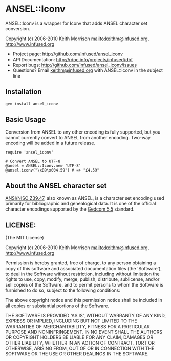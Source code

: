 # ANSEL::Iconv

ANSEL::Iconv is a wrapper for Iconv that adds ANSEL character set conversion.

Copyright (c) 2006-2010 Keith Morrison <mailto:keithm@infused.org>, <http://www.infused.org>

* Project page: <http://github.com/infused/ansel_iconv>
* API Documentation: <http://rdoc.info/projects/infused/dbf>
* Report bugs: <http://github.com/infused/ansel_iconv/issues>
* Questions? Email [keithm@infused.org](mailto:keithm@infused.org?subject=ANSEL::Iconv)
  with ANSEL::Iconv in the subject line

## Installation

    gem install ansel_iconv
    
## Basic Usage

Conversion from ANSEL to any other encoding is fully supported, but you cannot 
currently convert to ANSEL from another encoding. Two-way encoding will be added
in a future release.
    
    require 'ansel_iconv'
    
    # Convert ANSEL to UTF-8
    @ansel = ANSEL::Iconv.new 'UTF-8'
    @ansel.iconv("\xB9\x004.59") # => "£4.59" 
  
## About the ANSEL character set

[ANSI/NISO
Z39.47](http://www.niso.org/kst/reports/standards?step=2&gid%3Austring%3Aiso-8859-1=&project_key%3Austring%3Aiso-8859-1=0b5d2bd7b690b60fcc75cde9256ed9f9e526e531),
also known as ANSEL, is a character set encoding used primarily for
bibliographic and genealogical data. It is one of the official character
encodings supported by the [Gedcom
5.5](http://homepages.rootsweb.ancestry.com/~pmcbride/gedcom/55gctoc.htm)
standard.

## LICENSE:

(The MIT License)

Copyright (c) 2006-2010 Keith Morrison <mailto:keithm@infused.org>, <http://www.infused.org>

Permission is hereby granted, free of charge, to any person obtaining
a copy of this software and associated documentation files (the
'Software'), to deal in the Software without restriction, including
without limitation the rights to use, copy, modify, merge, publish,
distribute, sublicense, and/or sell copies of the Software, and to
permit persons to whom the Software is furnished to do so, subject to
the following conditions:

The above copyright notice and this permission notice shall be
included in all copies or substantial portions of the Software.

THE SOFTWARE IS PROVIDED 'AS IS', WITHOUT WARRANTY OF ANY KIND,
EXPRESS OR IMPLIED, INCLUDING BUT NOT LIMITED TO THE WARRANTIES OF
MERCHANTABILITY, FITNESS FOR A PARTICULAR PURPOSE AND NONINFRINGEMENT.
IN NO EVENT SHALL THE AUTHORS OR COPYRIGHT HOLDERS BE LIABLE FOR ANY
CLAIM, DAMAGES OR OTHER LIABILITY, WHETHER IN AN ACTION OF CONTRACT,
TORT OR OTHERWISE, ARISING FROM, OUT OF OR IN CONNECTION WITH THE
SOFTWARE OR THE USE OR OTHER DEALINGS IN THE SOFTWARE.
